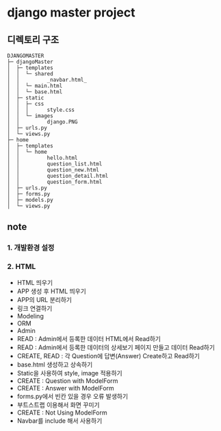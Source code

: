# django master project

## 디렉토리 구조

```
DJANGOMASTER
├─ djangoMaster
│  ├─ templates
│  │  └─ shared
│  │         _navbar.html_
│  │  └─ main.html
│  │  └─ base.html
│  ├─ static
│  │  ├─ css
│  │  │      style.css
│  │  └─ images
│  │         django.PNG
│  ├─ urls.py
│  └─ views.py
├─ home
│  ├─ templates
│  │  └─ home
│  │         hello.html
│  │         question_list.html
│  │         question_new.html
│  │         question_detail.html
│  │         question_form.html
│  ├─ urls.py
│  ├─ forms.py
│  ├─ models.py
│  └─ views.py
```

## note

### 1. 개발환경 설정

### 2. HTML

- HTML 띄우기
- APP 생성 후 HTML 띄우기
- APP의 URL 분리하기
- 링크 연결하기
- Modeling
- ORM
- Admin
- READ : Admin에서 등록한 데이터 HTML에서 Read하기
- READ : Admin에서 등록한 데이터의 상세보기 페이지 만들고 데이터 Read하기
- CREATE, READ : 각 Question에 답변(Answer) Create하고 Read하기
- base.html 생성하고 상속하기
- Static을 사용하여 style, image 적용하기
- CREATE : Question with ModelForm
- CREATE : Answer with ModelForm
- forms.py에서 빈칸 있을 경우 오류 발생하기
- 부트스트랩 이용해서 화면 꾸미기
- CREATE : Not Using ModelForm
- Navbar를 include 해서 사용하기
